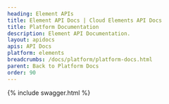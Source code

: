 ```yaml
---
heading: Element APIs
title: Element API Docs | Cloud Elements API Docs
title: Platform Documentation
description: Element API Documentation.
layout: apidocs
apis: API Docs
platform: elements
breadcrumbs: /docs/platform/platform-docs.html
parent: Back to Platform Docs
order: 90
---
```


{% include swagger.html %}
